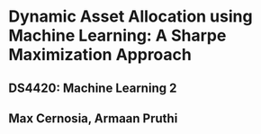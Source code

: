 # Dynamic Asset Allocation using Machine Learning: A Sharpe Maximization Approach
## DS4420: Machine Learning 2
## Max Cernosia, Armaan Pruthi
